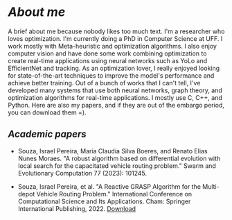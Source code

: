
# _About me_

A brief about me because nobody likes too much text. I'm a researcher who loves optimization. I'm currently doing a PhD in Computer Science at UFF. I work mostly with Meta-heuristic and optimization algorithms. I also enjoy computer vision and have done some work combining optimization to create real-time applications using neural networks such as YoLo and EfficientNet and tracking. As an optimization lover, I really enjoyed looking for state-of-the-art techniques to improve the model's performance and achieve better training. Out of a bunch of works that I can't tell, I've developed many systems that use both neural networks, graph theory, and optimization algorithms for real-time applications. I mostly use C, C++, and Python. Here are also my papers, and if they are out of the embargo period, you can download them =).

## _Academic papers_

* Souza, Israel Pereira, Maria Claudia Silva Boeres, and Renato Elias Nunes Moraes. "A robust algorithm based on differential evolution with local search for the capacitated vehicle routing problem." Swarm and Evolutionary Computation 77 (2023): 101245.

* Souza, Israel Pereira, et al. "A Reactive GRASP Algorithm for the Multi-depot Vehicle Routing Problem." International Conference on Computational Science and Its Applications. Cham: Springer International Publishing, 2022.
[Download]()
